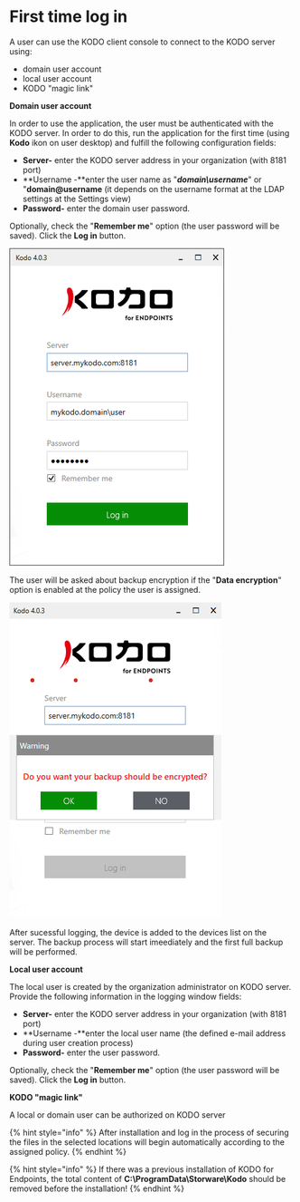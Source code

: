 # First time log in

A user can use the KODO client console to connect to the KODO server using:

* domain user account
* local user account 
* KODO "magic link" 

**Domain user account**

In order to use the application, the user must be authenticated with the KODO server. In order to do this, run the application for the first time \(using **Kodo** ikon on user desktop\) and fulfill the following configuration fields: 

* **Server-** enter the KODO server address in your organization \(with 8181 port\)
* **Username -**enter the user name as "_**domain\username**_" or "**domain@username** \(it depends on the username format at the LDAP settings at the Settings view\)
* **Password-** enter the domain user password. 

Optionally, check the "**Remember me**" option \(the user password will be saved\). Click the **Log in** button. 

![](../../../.gitbook/assets/image%20%2877%29.png)

The user will be asked about backup encryption if the "**Data encryption**" option is enabled at the policy the user is assigned.

![](../../../.gitbook/assets/image%20%2878%29.png)

After sucessful logging, the device is added to the devices list on the server. The backup process will start imeediately and the first full backup will be performed. 

**Local user account**

The local user is created by the organization administrator on KODO server. Provide the following information in the logging window fields: 

* **Server-** enter the KODO server address in your organization \(with 8181 port\)
* **Username -**enter the local user name \(the defined e-mail address during user creation process\)
* **Password-** enter the user password. 

Optionally, check the "**Remember me**" option \(the user password will be saved\). Click the **Log in** button.

**KODO "magic link"**

A local or domain user can be authorized on  KODO server

{% hint style="info" %}
After installation and log in the process of securing the files in the selected locations will begin automatically according to the assigned policy.
{% endhint %}

{% hint style="info" %}
If there was a previous installation of KODO for Endpoints, the total content of **C:\ProgramData\Storware\Kodo** should be removed before the installation!
{% endhint %}

